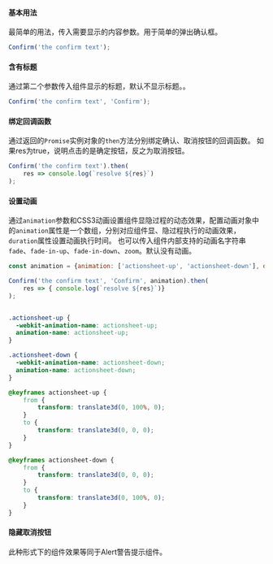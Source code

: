 #### 基本用法
最简单的用法，传入需要显示的内容参数。用于简单的弹出确认框。

```JavaScript
Confirm('the confirm text');
```

#### 含有标题

通过第二个参数传入组件显示的标题，默认不显示标题。。

```JavaScript
Confirm('the confirm text', 'Confirm');
```

#### 绑定回调函数

通过返回的`Promise`实例对象的`then`方法分别绑定确认、取消按钮的回调函数。
如果res为true，说明点击的是确定按钮，反之为取消按钮。

```JavaScript
Confirm('the confirm text').then(
    res => console.log(`resolve ${res}`)
);
```

#### 设置动画

通过`animation`参数和CSS3动画设置组件显隐过程的动态效果，配置动画对象中的`animation`属性是一个数组，分别对应组件显、隐过程执行的动画效果，`duration`属性设置动画执行时间。
也可以传入组件内部支持的动画名字符串`fade`、`fade-in-up`、`fade-in-down`、`zoom`。默认没有动画。

```JavaScript
const animation = {animation: ['actionsheet-up', 'actionsheet-down'], duration: 200};

Confirm('the confirm text', 'Confirm', animation).then(
    res => { console.log(`resolve ${res}`)}
);
```

```css

.actionsheet-up {
  -webkit-animation-name: actionsheet-up;
  animation-name: actionsheet-up;
}

.actionsheet-down {
  -webkit-animation-name: actionsheet-down;
  animation-name: actionsheet-down;
}

@keyframes actionsheet-up {
    from {
        transform: translate3d(0, 100%, 0);
    }
    to {
        transform: translate3d(0, 0, 0);
    }
}

@keyframes actionsheet-down {
    from {
        transform: translate3d(0, 0, 0);
    }
    to {
        transform: translate3d(0, 100%, 0);
    }
}
```

#### 隐藏取消按钮
此种形式下的组件效果等同于Alert警告提示组件。